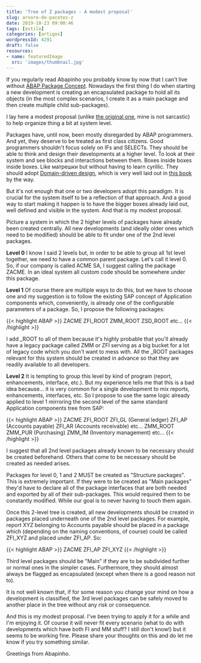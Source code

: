 ```yaml
---
title: 'Tree of Z packages - A modest proposal'
slug: arvore-de-pacotes-z
date: 2019-10-23 09:00:46
tags: [estilo]
categories: [artigos]
wordpressId: 4291
draft: false
resources:
- name: featuredImage
  src: 'images/thumbnail.jpg'
---
```

If you regularly read Abapinho you probably know by now that I can't live without [ABAP Package Concept][1]. Nowadays the first thing I do when starting a new development is creating an encapsulated package to hold all its objects (in the most complex scenarios, I create it as a main package and then create multiple child sub-packages).

I lay here a modest proposal (unlike [the original one][2], mine is not sarcastic) to help organize thing a bit at system level.

<!--more-->

Packages have, until now, been mostly disregarded by ABAP programmers. And yet, they deserve to be treated as first class citizens. Good programmers shouldn't focus solely on IFs and SELECTs. They should be able to think and design their developments at a higher level. To look at their system and see blocks and interactions between them. Boxes inside boxes inside boxes. Like матрешки but without having to learn cyrillic. They should adopt [Domain-driven design][3], which is very well laid out in [this book][4] by the way.

But it's not enough that one or two developers adopt this paradigm. It is crucial for the system itself to be a reflection of that approach. And a good way to start making it happen is to have the bigger boxes already laid out, well defined and visible in the system. And that is my modest proposal.

Picture a system in which the 2 higher levels of packages have already been created centrally. All new developments (and ideally older ones which need to be modified) should be able to fit under one of the 2nd level packages.

**Level 0**
I know I said 2 levels but, in order to be able to group all 1st level together, we need to have a common parent package. Let's call it level 0. So, if our company is called ACME SA, I suggest calling the package ZACME. In an ideal system all custom code should be somewhere under this package.

**Level 1**
Of course there are multiple ways to do this, but we have to choose one and my suggestion is to follow the existing SAP concept of Application components which, conveniently, is already one of the configurable parameters of a package. So, I propose the following packages:

{{< highlight ABAP >}}
ZACME
  ZFI_ROOT
  ZMM_ROOT
  ZSD_ROOT
  etc...
{{< /highlight >}}

I add _ROOT to all of them because it's highly probable that you'll already have a legacy package called ZMM or ZFI serving as a big bucket for a lot of legacy code which you don't want to mess with. All the _ROOT packages relevant for this system should be created in advance so that they are readily available to all developers.

**Level 2**
It is tempting to group this level by kind of program (report, enhancements, interface, etc.). But my experience tells me that this is a bad idea because... it is very common for a single development to mix reports, enhancements, interfaces, etc. So I propose to use the same logic already applied to level 1 mirroring the second level of the same standard Application components tree from SAP:

{{< highlight ABAP >}}
ZACME
  ZFI_ROOT
    ZFI_GL (General ledger)
    ZFI_AP (Accounts payable)
    ZFI_AR (Accounts receivable)
    etc...
  ZMM_ROOT
    ZMM_PUR (Purchasing)
    ZMM_IM (Inventory management)
    etc...
{{< /highlight >}}

I suggest that all 2nd level packages already known to be necessary should be created beforehand. Others that come to be necessary should be created as needed arises.

Packages for level 0, 1 and 2 MUST be created as "Structure packages". This is extremely important. If they were to be created as "Main packages" they'd have to declare all of the package interfaces that are both needed and exported by all of their sub-packages. This would required them to be constantly modified. While our goal is to never having to touch them again.

Once this 2-level tree is created, all new developments should be created in packages placed underneath one of the 2nd level packages. For example, report XYZ belonging to Accounts payable should be placed in a package which (depending on the naming conventions, of course) could be called ZFI_XYZ and placed under ZFI_AP. So:

{{< highlight ABAP >}}
ZACME
  ZFI_AP
    ZFI_XYZ
{{< /highlight >}}

Third level packages should be "Main" if they are to be subdivided further or normal ones in the simpler cases. Furthermore, they should almost always be flagged as encapsulated (except when there is a good reason not to).

It is not well known that, if for some reason you change your mind on how a development is classified, the 3rd level packages can be safely moved to another place in the tree without any risk or consequence.

And this is my modest proposal. I've been trying to apply it for a while and I'm enjoying it. Of course it will never fit every scenario (what to do with developments which have both FI and MM stuff? I still don't know!) but it seems to be working fine. Please share your thoughts on this and do let me know if you try something similar.

Greetings from Abapinho.

   [1]: http://abapinho.com/en/2016/11/pacotes-locais/
   [2]: https://en.wikipedia.org/wiki/A_Modest_Proposal
   [3]: https://en.wikipedia.org/wiki/Domain-driven_design
   [4]: https://dddcommunity.org/book/evans_2003/
